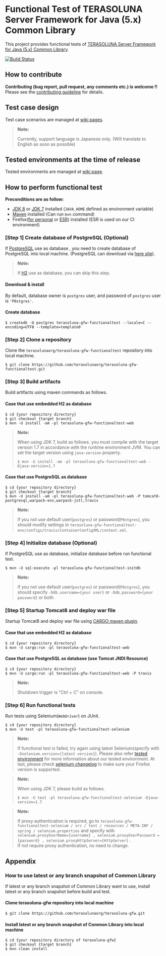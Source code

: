 # Functional Test of TERASOLUNA Server Framework for Java (5.x) Common Library
This project provides functional tests of [TERASOLUNA Server Framework for Java (5.x) Common Library](https://github.com/terasolunaorg/terasoluna-gfw).

[![Build Status](https://travis-ci.org/terasolunaorg/terasoluna-gfw-functionaltest.png?branch=master)](https://travis-ci.org/terasolunaorg/terasoluna-gfw-functionaltest)

## How to contribute
**Contributing (bug report, pull request, any comments etc.) is welcome !!** Please see the [contributing guideline](CONTRIBUTING.md) for details.

## Test case design

Test case scenarios are managed at [wiki pages](https://github.com/terasolunaorg/terasoluna-gfw-functionaltest/wiki).

> **Note:**
>
> Currently, support language is Japanese only. (Will translate to English as soon as possible)

## Tested environments at the time of release

Tested environments are managed at [wiki page](https://github.com/terasolunaorg/terasoluna-gfw-functionaltest/wiki/Tested-Environment).

## How to perform functional test

**Preconditions are as follow:**

* [JDK 8](http://www.oracle.com/technetwork/java/javase/downloads/jdk8-downloads-2133151.html) or [JDK 7](http://www.oracle.com/technetwork/java/javase/downloads/jdk7-downloads-1880260.html) installed (`JAVA_HOME` defined as environment variable)
* [Maven](https://maven.apache.org/download.cgi) installed (Can run `mvn` command)
* Firefox([for personal](https://www.mozilla.org/en-US/firefox/all/) or [ESR](https://www.mozilla.org/en-US/firefox/organizations/all/)) installed (ESR is used on our CI environment)

### [Step 1] Create database of PostgreSQL (Optional)
If [PostgreSQL](http://www.postgresql.org/) use as database , you need to create database of PostgreSQL into local machine. (PostgreSQL can download via [here site](http://www.postgresql.org/download/)).

> **Note:**
>
> If [H2](http://www.h2database.com/) use as database, you can skip this step.

#### Download & install
By default, database owner is `postgres` user, and password of `postgres` user is `'P0stgres'`.

#### Create database
```console
$ createdb -U postgres terasoluna-gfw-functionaltest --locale=C --encoding=UTF8 --template=template0
```

### [Step 2] Clone a repository
Clone the `terasolunaorg/terasoluna-gfw-functionaltest` repository into local machine.

```console
$ git clone https://github.com/terasolunaorg/terasoluna-gfw-functionaltest.git
```

### [Step 3] Build artifacts
Build artifacts using maven commands as follows.

#### Case that use embedded H2 as database

```console
$ cd {your repository directory}
$ git checkout {target branch}
$ mvn -U install -am -pl terasoluna-gfw-functionaltest-web
```

> **Note:**
> 
> When using JDK 7, build as follows.
> you must compile with the target version 1.7 in accordance with the runtime environment JVM.
> You can set the target version using `java-version` property.
> ```console
> $ mvn -U install -am -pl terasoluna-gfw-functionaltest-web -Djava-version=1.7
> ```

#### Case that use PostgreSQL as database

```console
$ cd {your repository directory}
$ git checkout {target branch}
$ mvn -U install -am -pl terasoluna-gfw-functionaltest-web -P tomcat8-postgresql,warpack-env,warpack-jstl,travis
```

> **Note:**
>
> If you not use default user(`postgres`) or password(`P0stgres`), you should modify settings in `terasoluna-gfw-functionaltest-env/configs/travis/ContainerConfigXML/context.xml`.

### [Step 4] Initialize database (Optional)
If PostgreSQL use as database, initialize database before run functional test.

```console
$ mvn -U sql:execute -pl terasoluna-gfw-functionaltest-initdb
```

> **Note:**
>
> If you not use default user(`postgres`) or password(`P0stgres`), you should specify `-Ddb.username={your user}` or `-Ddb.password={your password}` or both.

### [Step 5] Startup Tomcat8 and deploy war file
Startup Tomcat8 and deploy war file using [CARGO maven plugin](https://codehaus-cargo.github.io/cargo/Maven2+plugin.html).

#### Case that use embedded H2 as database

```console
$ cd {your repository directory}
$ mvn -U cargo:run -pl terasoluna-gfw-functionaltest-web
```

#### Case that use PostgreSQL as database (use Tomcat JNDI Resource)

```console
$ cd {your repository directory}
$ mvn -U cargo:run -pl terasoluna-gfw-functionaltest-web -P travis
```

> **Note:**
>
> Shutdown trigger is "Ctrl + C" on console.

### [Step 6] Run functional tests
Run tests using Selenium(`WebDriver`) on JUnit.

```console
$ cd {your repository directory}
$ mvn -U test -pl terasoluna-gfw-functionaltest-selenium
```

> **Note:**
>
> If functional test is failed, try again using latest Selenium(specify with `-Dselenium.version={latest version}`).
> Please also refer [tested environment](https://github.com/terasolunaorg/terasoluna-gfw-functionaltest/wiki/Tested-Environment) for more information about our tested environment. At last, please check [selenium changelog](https://github.com/SeleniumHQ/selenium/blob/master/java/CHANGELOG) to make sure your Firefox version is supported.

> **Note:**
>
> When using JDK 7,  please build as follows.
>```console
> $ mvn -U test -pl terasoluna-gfw-functionaltest-selenium -Djava-version=1.7
>```

> **Note:**
>
> If proxy authentication is required, go to ``terasoluna-gfw-functionaltest-selenium / src / test / resources / META-INF / spring / selenium.properties`` and specify with `` selenium.proxyUserName={username} , selenium.proxyUserPassword = {password} , selenium.proxyHttpServer={HttpServer} `` .  
> If not require proxy authentication, no need to change.

## Appendix

### How to use latest or any branch snapshot of Common Library

If latest or any branch snapshot of Common Library want to use, install latest or any branch snapshot before build and test.

#### Clone terasoluna-gfw repository into local machine

```console
$ git clone https://github.com/terasolunaorg/terasoluna-gfw.git
```

#### Install latest or any branch snapshot of Common Library into local machine

```console
$ cd {your repository directory of terasoluna-gfw}
$ git checkout {target branch}
$ mvn clean install
```
